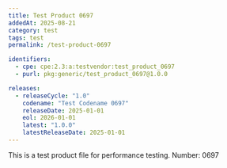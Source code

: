 ```yaml
---
title: Test Product 0697
addedAt: 2025-08-21
category: test
tags: test
permalink: /test-product-0697

identifiers:
  - cpe: cpe:2.3:a:testvendor:test_product_0697
  - purl: pkg:generic/test_product_0697@1.0.0

releases:
  - releaseCycle: "1.0"
    codename: "Test Codename 0697"
    releaseDate: 2025-01-01
    eol: 2026-01-01
    latest: "1.0.0"
    latestReleaseDate: 2025-01-01
---
```


This is a test product file for performance testing. Number: 0697
